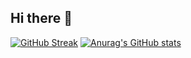 ## Hi there 👋

<!--
**DimitarDiddyDimitrov/DimitarDiddyDimitrov** is a ✨ _special_ ✨ repository because its `README.md` (this file) appears on your GitHub profile.


Here are some ideas to get you started:

- 🔭 I’m currently working on ...
- 🌱 I’m currently learning ...
- 👯 I’m looking to collaborate on ...
- 🤔 I’m looking for help with ...
- 💬 Ask me about ...
- 📫 How to reach me: ...
- 😄 Pronouns: ...
- ⚡ Fun fact: ...
-->
[![GitHub Streak](https://streak-stats.demolab.com?user=DimitarDiddyDimitrov&theme=calm-pink&mode=weekly&card_width=500&card_height=200)](https://git.io/streak-stats)
[![Anurag's GitHub stats](https://github-readme-stats.vercel.app/api?username=DimitarDiddyDimitrov&theme=dracula)](https://github.com/anuraghazra/github-readme-stats)

